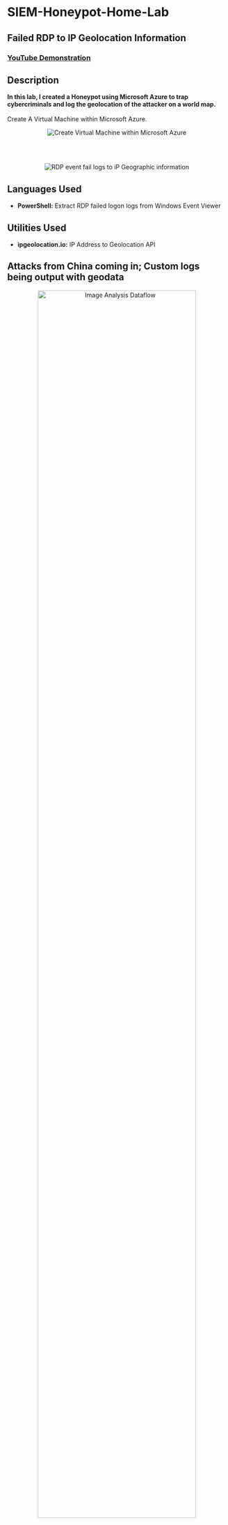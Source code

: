 # SIEM-Honeypot-Home-Lab
<h2>Failed RDP to IP Geolocation Information</h2>


 ### [YouTube Demonstration](https://www.youtube.com/watch?v=nYCqmv3kXgY)


<h2>Description</h2>
<b> In this lab, I created a Honeypot using Microsoft Azure to trap cybercriminals and log the geolocation of the attacker on a world map. 
</b>
<br />
<br />
Create A Virtual Machine within Microsoft Azure.
<p align="center">
<img src="https://i.imgur.com/xtwNPvQ.png"(https://i.imgur.com/xtwNPvQ.png) alt="Create Virtual Machine within Microsoft Azure"/>
</p>
<br />
<br />

<p align="center">
<img src="https://i.imgur.com/nBld07h.png"(https://i.imgur.com/nBld07h.png) alt="RDP event fail logs to iP Geographic information"/>
</p>
<h2>Languages Used</h2>

- <b>PowerShell:</b> Extract RDP failed logon logs from Windows Event Viewer 

<h2>Utilities Used</h2>

- <b>ipgeolocation.io:</b> IP Address to Geolocation API

<h2>Attacks from China coming in; Custom logs being output with geodata</h2>

<p align="center">
<img src="https://i.imgur.com/qaWjV2c.png" height="85%" width="85%" alt="Image Analysis Dataflow"/>
</p>

<h2>World map of incoming attacks after 24 hours (built custom logs including geodata)</h2>

<p align="center">
<img src="https://i.imgur.com/krRFrK5.png" height="85%" width="85%" alt="Image Analysis Dataflow"/>
</p>


<!--
 ```diff
- text in red
+ text in green
! text in orange
# text in gray
@@ text in purple (and bold)@@
```
--!>
